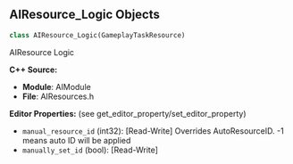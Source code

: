 ## AIResource_Logic Objects

```python
class AIResource_Logic(GameplayTaskResource)
```

AIResource Logic

**C++ Source:**

- **Module**: AIModule
- **File**: AIResources.h

**Editor Properties:** (see get_editor_property/set_editor_property)

- ``manual_resource_id`` (int32):  [Read-Write] Overrides AutoResourceID. -1 means auto ID will be applied
- ``manually_set_id`` (bool):  [Read-Write]

<a id="unreal.BehaviorTree"></a>